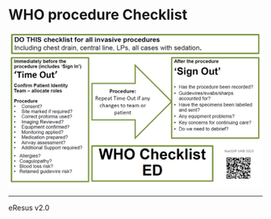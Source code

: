 # WHO procedure Checklist
![WHO proceedure checklist](./guidelines.md/whoProceedureChecklist.png)

--- 
eResus v2.0
<!--stackedit_data:
eyJoaXN0b3J5IjpbLTUwMTQzNTU0XX0=
-->